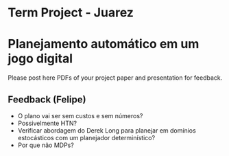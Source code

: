 # Term Project - Juarez
# Planejamento automático em um jogo digital
Please post here PDFs of your project paper and presentation for feedback.

## Feedback (Felipe)
- O plano vai ser sem custos e sem números?
- Possivelmente HTN?
- Verificar abordagem do Derek Long para planejar em domínios estocásticos com um planejador determinístico?
- Por que não MDPs?
